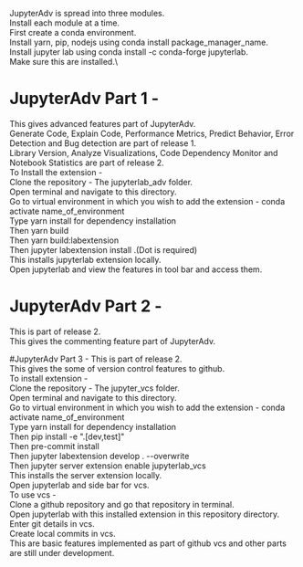 JupyterAdv is spread into three modules.\
Install each module at a time.\
First create a conda environment.\
Install yarn, pip, nodejs using conda install package_manager_name.\
Install jupyter lab using conda install -c conda-forge jupyterlab.\
Make sure this are installed.\

# JupyterAdv Part 1 -
 This gives advanced features part of JupyterAdv.\
 Generate Code, Explain Code, Performance Metrics, Predict Behavior, Error Detection and Bug detection are part of release 1.\
 Library Version, Analyze Visualizations, Code Dependency Monitor and Notebook Statistics are part of release 2.\
 To Install the extension -\
 Clone the repository - The jupyterlab_adv folder.\
 Open terminal and navigate to this directory.\
 Go to virtual environment in which you wish to add the extension - conda activate name_of_environment\
 Type yarn install for dependency installation\
 Then yarn build\
 Then yarn build:labextension\
 Then jupyter labextension install .(Dot is required)\
 This installs jupyterlab extension locally.\
 Open jupyterlab and view the features in tool bar and access them.

# JupyterAdv Part 2 -
 This is part of release 2.\
 This gives the commenting feature part of JupyterAdv.

#JupyterAdv Part 3 -
 This is part of release 2.\
 This gives the some of version control features to github.\
 To install extension - \
 Clone the repository - The jupyter_vcs folder.\
 Open terminal and navigate to this directory.\
 Go to virtual environment in which you wish to add the extension - conda activate name_of_environment\
 Type yarn install for dependency installation\
 Then pip install -e ".[dev,test]"\
 Then pre-commit install\
 Then jupyter labextension develop . --overwrite\
 Then jupyter server extension enable jupyterlab_vcs\
 This installs the server extension locally.\
 Open jupyterlab and side bar for vcs.\
 To use vcs -\
 Clone a github repository and go that repository in terminal.\
 Open jupyterlab with this installed extension in this repository directory.\
 Enter git details in vcs.\
 Create local commits in vcs.\
 This are basic features implemented as part of github vcs and other parts are still under development.
 
